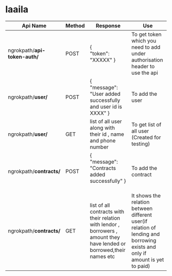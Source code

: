 # laaila
| Api Name | Method | Response | Use
| --- | --- | --- | --- | 
| ngrokpath/**api-token-auth/** | POST | {<br/> "token": "XXXXX" }<br/> | To get token which you need to add under authorisation header to use the api 
| ngrokpath/**user/** | POST | {<br/> "message": "User added successfully and user id is XXXX" }<br/> | To add the user
| ngrokpath/**user/** | GET | list of all user along with their id , name and phone number | To get list of all user (Created for testing)
| ngrokpath/**contracts/** | POST | {<br/> "message": "Contracts added successfully" }<br/><br/> | To add the contract
| ngrokpath/**contracts/** | GET | list of all contracts with their relation with lendor , borrowers , amount they have lended or borrowed,their names etc | It shows the relation between different user(if relation of lending and borrowing exists and only if amount is yet to paid) 

